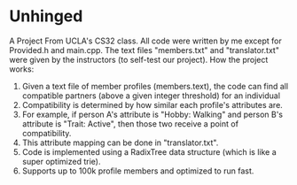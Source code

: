 # Unhinged
A Project From UCLA's CS32 class. All code were written by me except for Provided.h and main.cpp. The text files "members.txt" and "translator.txt" were given by the instructors (to self-test our project). How the project works:
  1. Given a text file of member profiles (members.text), the code can find all compatible partners (above a given integer threshold) for an individual
  2. Compatibility is determined by how similar each profile's attributes are.
  3. For example, if person A's attribute is "Hobby: Walking" and person B's attribute is "Trait: Active", then those two receive a point of compatibility.
  4. This attribute mapping can be done in "translator.txt".
  5. Code is implemented using a RadixTree data structure (which is like a super optimized trie).
  6. Supports up to 100k profile members and optimized to run fast.
